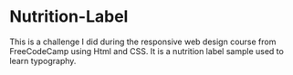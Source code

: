 # Nutrition-Label
This is a challenge I did during the responsive web design course from FreeCodeCamp using Html and CSS. It is a nutrition label sample used to learn typography.
